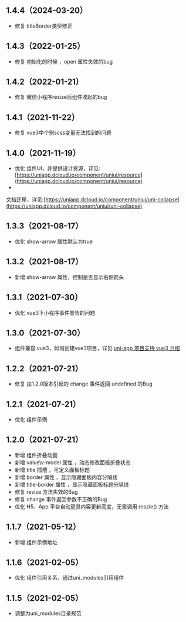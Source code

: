 ## 1.4.4（2024-03-20）

- 修复 titleBorder类型修正

## 1.4.3（2022-01-25）

- 修复 初始化的时候 ，open 属性失效的bug

## 1.4.2（2022-01-21）

- 修复 微信小程序resize后组件收起的bug

## 1.4.1（2021-11-22）

- 修复 vue3中个别scss变量无法找到的问题

## 1.4.0（2021-11-19）

- 优化
  组件UI，并提供设计资源，详见:[https://uniapp.dcloud.io/component/uniui/resource](https://uniapp.dcloud.io/component/uniui/resource)
-

文档迁移，详见:[https://uniapp.dcloud.io/component/uniui/uni-collapse](https://uniapp.dcloud.io/component/uniui/uni-collapse)

## 1.3.3（2021-08-17）

- 优化 show-arrow 属性默认为true

## 1.3.2（2021-08-17）

- 新增 show-arrow 属性，控制是否显示右侧箭头

## 1.3.1（2021-07-30）

- 优化 vue3下小程序事件警告的问题

## 1.3.0（2021-07-30）

- 组件兼容 vue3，如何创建vue3项目，详见 [uni-app 项目支持 vue3 介绍](https://ask.dcloud.net.cn/article/37834)

## 1.2.2（2021-07-21）

- 修复 由1.2.0版本引起的 change 事件返回 undefined 的Bug

## 1.2.1（2021-07-21）

- 优化 组件示例

## 1.2.0（2021-07-21）

- 新增 组件折叠动画
- 新增 value\v-model 属性 ，动态修改面板折叠状态
- 新增 title 插槽 ，可定义面板标题
- 新增 border 属性 ，显示隐藏面板内容分隔线
- 新增 title-border 属性 ，显示隐藏面板标题分隔线
- 修复 resize 方法失效的Bug
- 修复 change 事件返回参数不正确的Bug
- 优化 H5、App 平台自动更具内容更新高度，无需调用 reszie() 方法

## 1.1.7（2021-05-12）

- 新增 组件示例地址

## 1.1.6（2021-02-05）

- 优化 组件引用关系，通过uni_modules引用组件

## 1.1.5（2021-02-05）

- 调整为uni_modules目录规范